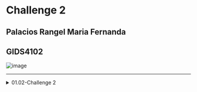 # Challenge 2
## Palacios Rangel Maria Fernanda
## GIDS4102

![image](https://github.com/user-attachments/assets/1df6f1ab-d459-4a56-96dc-4256856b6045)


----

</details><details> <summary>01.02-Challenge 2</summary>

### [PDF Challenge 2][Challenge 2-Palacios Rangel Maria Fernanda.pdf](https://github.com/user-attachments/files/17866590/Challenge2.pdf)

----


